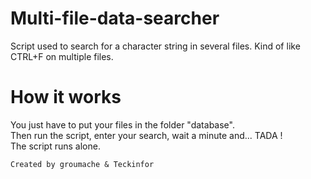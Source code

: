 
# Multi-file-data-searcher

Script used to search for a character string in several files.
Kind of like CTRL+F on multiple files.

# How it works

You just have to put your files in the folder "database".\
Then run the script, enter your search, wait a minute and... TADA !\
The script runs alone.

```
Created by groumache & Teckinfor
```

